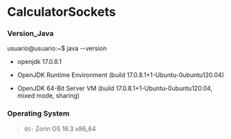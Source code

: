 # CalculatorSockets

### Version_Java


usuario@usuario:~$ java --version

- openjdk 17.0.8.1 

- OpenJDK Runtime Environment (build 17.0.8.1+1-Ubuntu-0ubuntu120.04)

- OpenJDK 64-Bit Server VM (build 17.0.8.1+1-Ubuntu-0ubuntu120.04, mixed mode, sharing)

### Operating System

> `OS:` Zorin OS 16.3 x86_64

